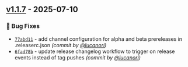 ## [v1.1.7] - 2025-07-10
### :bug: Bug Fixes
- [`77abd11`](https://github.com/lucanori/invoicerr/commit/77abd11d0520347b940c9d1ea1bdead9f836f385) - add channel configuration for alpha and beta prereleases in .releaserc.json *(commit by [@lucanori](https://github.com/lucanori))*
- [`6fad78b`](https://github.com/lucanori/invoicerr/commit/6fad78b3e038377007a25d834158ea85d0e959a3) - update release changelog workflow to trigger on release events instead of tag pushes *(commit by [@lucanori](https://github.com/lucanori))*

[v1.1.7]: https://github.com/lucanori/invoicerr/compare/v1.1.6...v1.1.7
